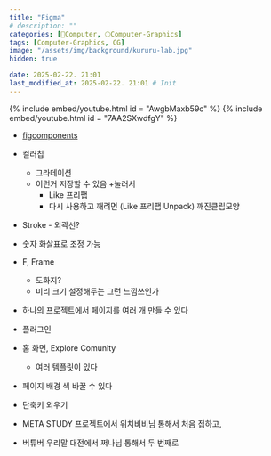 ```yaml
---
title: "Figma"
# description: ""
categories: [💫Computer, 🌕Computer-Graphics]
tags: [Computer-Graphics, CG]
image: "/assets/img/background/kururu-lab.jpg"
hidden: true

date: 2025-02-22. 21:01
last_modified_at: 2025-02-22. 21:01 # Init
---
```


{% include embed/youtube.html id = "AwgbMaxb59c" %}
{% include embed/youtube.html id = "7AA2SXwdfgY" %}

- [figcomponents](https://www.figcomponents.com/)

- 컬러칩
  - 그라데이션
  - 이런거 저장할 수 있음 \+눌러서
    - Like 프리팹
    - 다시 사용하고 깨려면 (Like 프리팹 Unpack) 깨진클립모양
- Stroke - 외곽선?
- 숫자 화살표로 조정 가능
- F, Frame
  - 도화지?
  - 미리 크기 설정해두는 그런 느낌쓰인가
- 하나의 프로젝트에서 페이지를 여러 개 만들 수 있다
- 플러그인
- 홈 화면, Explore Comunity
  - 여러 템플릿이 있다
- 페이지 배경 색 바꿀 수 있다

- 단축키 외우기

- META STUDY 프로젝트에서 위치비비님 통해서 처음 접하고,
- 버튜버 우리말 대전에서 쩌나님 통해서 두 번째로

